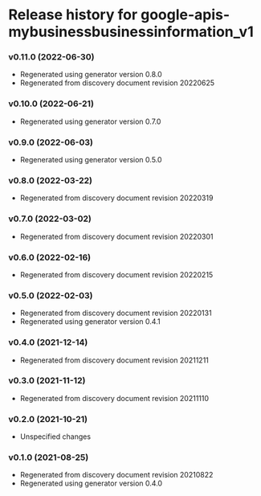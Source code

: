 # Release history for google-apis-mybusinessbusinessinformation_v1

### v0.11.0 (2022-06-30)

* Regenerated using generator version 0.8.0
* Regenerated from discovery document revision 20220625

### v0.10.0 (2022-06-21)

* Regenerated using generator version 0.7.0

### v0.9.0 (2022-06-03)

* Regenerated using generator version 0.5.0

### v0.8.0 (2022-03-22)

* Regenerated from discovery document revision 20220319

### v0.7.0 (2022-03-02)

* Regenerated from discovery document revision 20220301

### v0.6.0 (2022-02-16)

* Regenerated from discovery document revision 20220215

### v0.5.0 (2022-02-03)

* Regenerated from discovery document revision 20220131
* Regenerated using generator version 0.4.1

### v0.4.0 (2021-12-14)

* Regenerated from discovery document revision 20211211

### v0.3.0 (2021-11-12)

* Regenerated from discovery document revision 20211110

### v0.2.0 (2021-10-21)

* Unspecified changes

### v0.1.0 (2021-08-25)

* Regenerated from discovery document revision 20210822
* Regenerated using generator version 0.4.0

